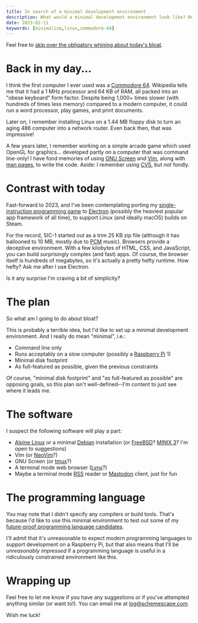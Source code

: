 ```yaml
---
title: In search of a minimal development environment
description: What would a minimal development environment look like? How small could it be?
date: 2023-02-11
keywords: [minimalism,linux,commodore-64]
---
```

Feel free to [skip over the obligatory whining about today's bloat](#the-plan).

# Back in my day...
I think the first computer I ever used was a [Commodore 64](https://en.wikipedia.org/wiki/Commodore_64). Wikipedia tells me that it had a 1 MHz processor and 64 KB of RAM, all packed into an "obese keyboard" form factor. Despite being 1,000+ times slower (with hundreds of times less memory) compared to a modern computer, it could run a word processor, play games, and print documents.

Later on, I remember installing Linux on a 1.44 MB floppy disk to turn an aging 486 computer into a network router. Even back then, that was impressive!

A few years later, I remember working on a simple arcade game which used OpenGL for graphics... developed partly on a computer that was command line-only! I have fond memories of using [GNU Screen](https://www.gnu.org/software/screen/) and [Vim](https://www.vim.org/), along with [man pages](https://en.wikipedia.org/wiki/Man_page), to write the code. Aside: I remember using [CVS](https://en.wikipedia.org/wiki/Concurrent_Versions_System), but *not* fondly.

# Contrast with today
Fast-forward to 2023, and I've been contemplating porting my [single-instruction programming game](../game-development/sic-1.md) to [Electron](https://www.electronjs.org/) (possibly the heaviest popular app framework of all time), to support Linux (and ideally macOS) builds on Steam.

For the record, SIC-1 started out as a trim 25 KB zip file (although it has ballooned to 10 MB, mostly due to [PCM](https://en.wikipedia.org/wiki/Pulse-code_modulation) music). Browsers provide a deceptive environment. With a few kilobytes of HTML, CSS, and JavaScript, you can build surprisingly complex (and fast) apps. Of course, the browser itself is hundreds of megabytes, so it's actually a pretty hefty runtime. How hefty? Ask me after I use Electron.

Is it any surprise I'm craving a bit of simplicity?

# The plan
So what am I going to do about bloat?

This is probably a terrible idea, but I'd like to set up a minimal development environment. And I really do mean "minimal", i.e.:

* Command line only
* Runs acceptably on a slow computer (possibly a [Raspberry Pi](https://en.wikipedia.org/wiki/Raspberry_Pi) 1)
* Minimal disk footprint
* As full-featured as possible, given the previous constraints

Of course, "minimal disk footprint" and "as full-featured as possible" are opposing goals, so this plan isn't well-defined--I'm content to just see where it leads me.

# The software
I suspect the following software will play a part:

* [Alpine Linux](https://www.alpinelinux.org/) or a minimal [Debian](https://www.debian.org/) installation (or [FreeBSD](https://www.freebsd.org/)? [MINIX 3](https://minix3.org/)? I'm open to suggestions)
* Vim (or [NeoVim](https://neovim.io/)?)
* GNU Screen (or [tmux](https://github.com/tmux/tmux)?)
* A terminal mode web browser ([Lynx](https://lynx.browser.org/)?)
* Maybe a terminal mode [RSS](https://en.wikipedia.org/wiki/RSS) reader or [Mastodon](https://mastodon.social/) client, just for fun

# The programming language
You may note that I didn't specify any compilers or build tools. That's because I'd like to use this minimal environment to test out some of my [future-proof programming language candidates](../programming-languages/future-proof-languages.md).

I'll admit that it's unreasonable to expect modern programming languages to support development on a Raspberry Pi, but that also means that I'll be *unreasonably impressed* if a programming language is useful in a ridiculously constrained environment like this.

# Wrapping up
Feel free to let me know if you have any suggestions or if you've attempted anything similar (or want to!). You can email me at log@schemescape.com.

Wish me luck!
